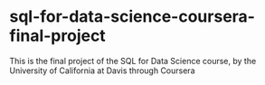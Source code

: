 # sql-for-data-science-coursera-final-project
This is the final project of the SQL for Data Science course, by the University of California at Davis through Coursera
